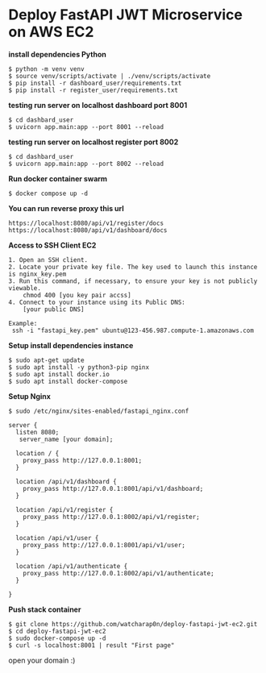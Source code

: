 # Deploy FastAPI JWT Microservice on AWS EC2

**install dependencies Python**

    $ python -m venv venv
    $ source venv/scripts/activate | ./venv/scripts/activate
    $ pip install -r dashboard_user/requirements.txt
    $ pip install -r register_user/requirements.txt

**testing run server on localhost dashboard port 8001**

    $ cd dashbard_user
    $ uvicorn app.main:app --port 8001 --reload

**testing run server on localhost register port 8002**

    $ cd dashbard_user
    $ uvicorn app.main:app --port 8002 --reload

**Run docker container swarm**

    $ docker compose up -d

**You can run reverse proxy this url**

    https://localhost:8080/api/v1/register/docs
    https://localhost:8080/api/v1/dashboard/docs

**Access to SSH Client EC2**

    1. Open an SSH client.
    2. Locate your private key file. The key used to launch this instance is nginx_key.pem
    3. Run this command, if necessary, to ensure your key is not publicly viewable.
        chmod 400 [you key pair accss]
    4. Connect to your instance using its Public DNS:
        [your public DNS]

    Example:
     ssh -i "fastapi_key.pem" ubuntu@123-456.987.compute-1.amazonaws.com

**Setup install dependencies instance**
    
    $ sudo apt-get update
    $ sudo apt install -y python3-pip nginx
    $ sudo apt install docker.io
    $ sudo apt install docker-compose

**Setup Nginx**
    
    $ sudo /etc/nginx/sites-enabled/fastapi_nginx.conf

```nginx
server {
  listen 8080;
   server_name [your domain];

  location / {
    proxy_pass http://127.0.0.1:8001;
  }

  location /api/v1/dashboard {
    proxy_pass http://127.0.0.1:8001/api/v1/dashboard;
  }

  location /api/v1/register {
    proxy_pass http://127.0.0.1:8002/api/v1/register;
  }

  location /api/v1/user {
    proxy_pass http://127.0.0.1:8001/api/v1/user;
  }

  location /api/v1/authenticate {
    proxy_pass http://127.0.0.1:8002/api/v1/authenticate;
  }

}
```

**Push stack container**
    
    $ git clone https://github.com/watcharap0n/deploy-fastapi-jwt-ec2.git
    $ cd deploy-fastapi-jwt-ec2
    $ sudo docker-compose up -d
    $ curl -s localhost:8001 | result "First page"

open your domain :)







